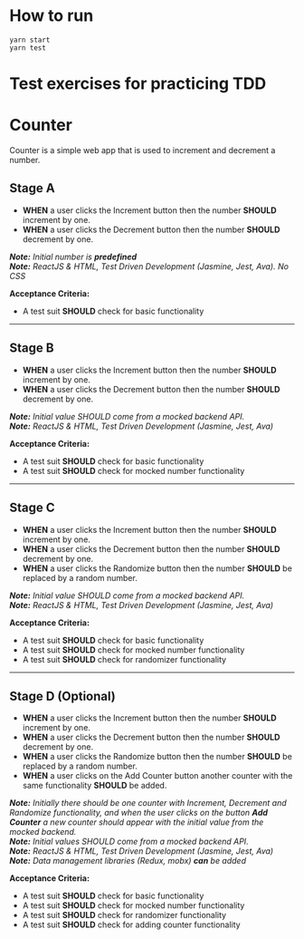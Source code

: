# How to run

```
yarn start
yarn test
```

# Test exercises for practicing TDD



# Counter
Counter is a simple web app that is used to increment and decrement a number.


## Stage A

* **WHEN** a user clicks the Increment button then the number **SHOULD** increment by one.
* **WHEN** a user clicks the Decrement button then the number **SHOULD** decrement by one.


***Note:** Initial number is **predefined***\
***Note:** ReactJS & HTML, Test Driven Development (Jasmine, Jest, Ava). No CSS*

**Acceptance Criteria:**
* A test suit **SHOULD** check for basic functionality


---

## Stage B

* **WHEN** a user clicks the Increment button then the number **SHOULD** increment by one.
* **WHEN** a user clicks the Decrement button then the number **SHOULD** decrement by one.

***Note:** Initial value SHOULD come from a mocked backend API.*\
***Note:** ReactJS & HTML, Test Driven Development (Jasmine, Jest, Ava)*

**Acceptance Criteria:**
* A test suit **SHOULD** check for basic functionality
* A test suit **SHOULD** check for mocked number functionality

---

## Stage C

* **WHEN** a user clicks the Increment button then the number **SHOULD** increment by one.
* **WHEN** a user clicks the Decrement button then the number **SHOULD** decrement by one.
* **WHEN** a user clicks the Randomize button then the number **SHOULD** be replaced by a random number.

***Note:** Initial value SHOULD come from a mocked backend API.*\
***Note:** ReactJS & HTML, Test Driven Development (Jasmine, Jest, Ava)*

**Acceptance Criteria:**
* A test suit **SHOULD** check for basic functionality
* A test suit **SHOULD** check for mocked number functionality
* A test suit **SHOULD** check for randomizer functionality

---

## Stage D (Optional)

* **WHEN** a user clicks the Increment button then the number **SHOULD** increment by one.
* **WHEN** a user clicks the Decrement button then the number **SHOULD** decrement by one.
* **WHEN** a user clicks the Randomize button then the number **SHOULD** be replaced by a random number.
* **WHEN** a user clicks on the Add Counter button another counter with the same functionality **SHOULD** be added.

***Note:** Initially there should be one counter with Increment, Decrement and Randomize functionality, and when the user clicks on the button __Add Counter__ a new counter should appear with the initial value from the mocked backend.*\
***Note:** Initial values SHOULD come from a mocked backend API.*\
***Note:** ReactJS & HTML, Test Driven Development (Jasmine, Jest, Ava)*
***Note:** Data management libraries (Redux, mobx) **can** be added*

**Acceptance Criteria:**
* A test suit **SHOULD** check for basic functionality
* A test suit **SHOULD** check for mocked number functionality
* A test suit **SHOULD** check for randomizer functionality
* A test suit **SHOULD** check for adding counter functionality
